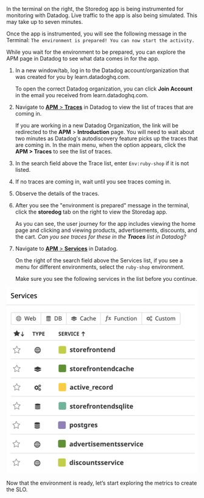 In the terminal on the right, the Storedog app is being instrumented for monitoring with Datadog. Live traffic to the app is also being simulated. This may take up to seven minutes.

Once the app is instrumented, you will see the following message in the Terminal: `The environment is prepared! You can now start the activity.`

While you wait for the environment to be prepared, you can explore the APM page in Datadog to see what data comes in for the app.
1. In a new window/tab, log in to the Datadog account/organization that was created for you by learn.datadoghq.com. <p> To open the correct Datadog organization, you can click **Join Account** in the email you received from learn.datadoghq.com.

2. Navigate to <a href="https://app.datadoghq.com/apm/traces" target="_datadog">**APM** > **Traces**</a> in Datadog to view the list of traces that are coming in. <p> If you are working in a new Datadog Organization, the link will be redirected to the **APM** > **Introduction** page. You will need to wait about two minutes as Datadog's autodiscovery feature picks up the traces that are coming in. In the main menu, when the option appears, click the **APM > Traces** to see the list of traces.

3. In the search field above the Trace list, enter `Env:ruby-shop` if it is not listed. 

4. If no traces are coming in, wait until you see traces coming in.

5. Observe the details of the traces. 

6. After you see the "environment is prepared" message in the terminal, click the **storedog** tab on the right to view the Storedag app. <p> As you can see, the user journey for the app includes viewing the home page and clicking and viewing products, advertisements, discounts, and the cart. *Can you see traces for these in the **Traces** list in Datadog?*

7. Navigate to <a href="https://app.datadoghq.com/apm/" target="_datadog">**APM** > **Services**</a> in Datadog. <p> On the right of the search field above the Services list, if you see a menu for different environments, select the `ruby-shop` environment. <p> Make sure you see the following services in the list before you continue. 

![Service List](createslo/assets/service-list.png)

Now that the environment is ready, let’s start exploring the metrics to create the SLO.